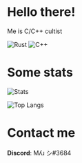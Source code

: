 # Hello there!
Me is C/C++ cultist

![Rust](https://cdn.discordapp.com/emojis/874320285824852008.png?v=1&size=48&quality=lossless)
![C++](https://cdn.discordapp.com/emojis/853515718028558336.gif?v=1&size=48&quality=lossless)

# Some stats
![Stats](https://github-readme-stats.vercel.app/api?username=Myr-13&count_private=true&theme=vue&show_icons=true)

![Top Langs](https://github-readme-stats.vercel.app/api/top-langs/?username=Myr-13)

# Contact me
**Discord**: Mʎɹ シ#3684
